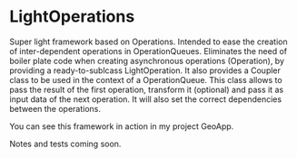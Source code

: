 # LightOperations
Super light framework based on Operations. 
Intended to ease the creation of inter-dependent operations in OperationQueues.
Eliminates the need of boiler plate code when creating asynchronous operations (Operation), by providing a ready-to-sublcass LightOperation. 
It also provides a Coupler class to be used in the context of a OperationQueue. 
This class allows to pass the result of the first operation, transform it (optional) and pass it as input data of the next operation.
It will also set the correct dependencies between the operations.

You can see this framework in action in my project GeoApp.

Notes and tests coming soon. 
